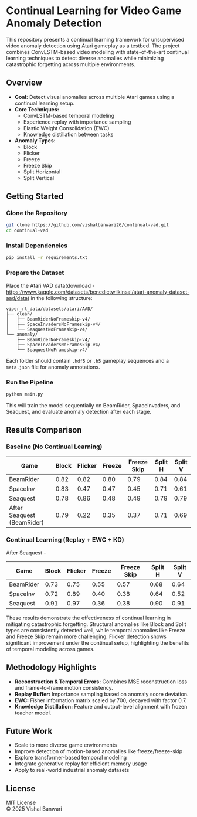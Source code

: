 # Continual Learning for Video Game Anomaly Detection

This repository presents a continual learning framework for unsupervised video anomaly detection using Atari gameplay as a testbed. The project combines ConvLSTM-based video modeling with state-of-the-art continual learning techniques to detect diverse anomalies while minimizing catastrophic forgetting across multiple environments.

## Overview

- **Goal:** Detect visual anomalies across multiple Atari games using a continual learning setup.
- **Core Techniques:**
  - ConvLSTM-based temporal modeling
  - Experience replay with importance sampling
  - Elastic Weight Consolidation (EWC)
  - Knowledge distillation between tasks
- **Anomaly Types:**
  - Block
  - Flicker
  - Freeze
  - Freeze Skip
  - Split Horizontal
  - Split Vertical

## Getting Started

### Clone the Repository

```bash
git clone https://github.com/vishalbanwari26/continual-vad.git
cd continual-vad
```

### Install Dependencies

```bash
pip install -r requirements.txt
```

### Prepare the Dataset

Place the Atari VAD data(download - https://www.kaggle.com/datasets/benedictwilkinsai/atari-anomaly-dataset-aad/data) in the following structure:

```
viper_rl_data/datasets/atari/AAD/
├── clean/
│   ├── BeamRiderNoFrameskip-v4/
│   ├── SpaceInvadersNoFrameskip-v4/
│   └── SeaquestNoFrameskip-v4/
└── anomaly/
    ├── BeamRiderNoFrameskip-v4/
    ├── SpaceInvadersNoFrameskip-v4/
    └── SeaquestNoFrameskip-v4/
```

Each folder should contain `.hdf5` or `.h5` gameplay sequences and a `meta.json` file for anomaly annotations.

### Run the Pipeline

```bash
python main.py
```

This will train the model sequentially on BeamRider, SpaceInvaders, and Seaquest, and evaluate anomaly detection after each stage.

## Results Comparison

### Baseline (No Continual Learning)

| Game       | Block | Flicker | Freeze | Freeze Skip | Split H | Split V |
|------------|-------|---------|--------|--------------|---------|---------|
| BeamRider  | 0.82  | 0.82    | 0.80   | 0.79         | 0.84    | 0.84    |
| SpaceInv   | 0.83  | 0.47    | 0.47   | 0.45         | 0.71    | 0.61    |
| Seaquest   | 0.78  | 0.86    | 0.48   | 0.49         | 0.79    | 0.79    |
| After Seaquest (BeamRider) | 0.79 | 0.22 | 0.35 | 0.37 | 0.71 | 0.69 |

### Continual Learning (Replay + EWC + KD)

After Seaquest - 

| Game       | Block | Flicker | Freeze | Freeze Skip | Split H | Split V |
|------------|-------|---------|--------|--------------|---------|---------|
| BeamRider  | 0.73  | 0.75    | 0.55   | 0.57         | 0.68    | 0.64    |
| SpaceInv   | 0.72  | 0.89    | 0.40   | 0.38         | 0.64    | 0.52    |
| Seaquest   | 0.91  | 0.97    | 0.36   | 0.38         | 0.90    | 0.91    |

These results demonstrate the effectiveness of continual learning in mitigating catastrophic forgetting. Structural anomalies like Block and Split types are consistently detected well, while temporal anomalies like Freeze and Freeze Skip remain more challenging. Flicker detection shows significant improvement under the continual setup, highlighting the benefits of temporal modeling across games.


## Methodology Highlights

- **Reconstruction & Temporal Errors:** Combines MSE reconstruction loss and frame-to-frame motion consistency.
- **Replay Buffer:** Importance sampling based on anomaly score deviation.
- **EWC:** Fisher information matrix scaled by 700, decayed with factor 0.7.
- **Knowledge Distillation:** Feature and output-level alignment with frozen teacher model.

## Future Work

- Scale to more diverse game environments
- Improve detection of motion-based anomalies like freeze/freeze-skip
- Explore transformer-based temporal modeling
- Integrate generative replay for efficient memory usage
- Apply to real-world industrial anomaly datasets

## License

MIT License  
© 2025 Vishal Banwari
